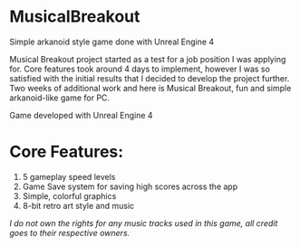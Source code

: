 # MusicalBreakout
Simple arkanoid style game done with Unreal Engine 4

Musical Breakout project started as a test for a job position I was applying for. Core features took around 4 days to implement, however I was so satisfied with the initial results that I decided to develop the project further. Two weeks of additional work and here is Musical Breakout, fun and simple arkanoid-like game for PC.

Game developed with Unreal Engine 4

# Core Features:

1. 5 gameplay speed levels
2. Game Save system for saving high scores across the app
3. Simple, colorful graphics
4. 8-bit retro art style and music

*I do not own the rights for any music tracks used in this game,  all credit goes to their respective owners.*
